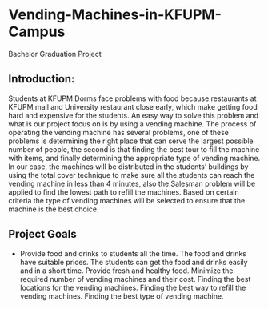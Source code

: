 # Vending-Machines-in-KFUPM-Campus
Bachelor Graduation Project

## Introduction:
Students at KFUPM Dorms face problems with food because restaurants at KFUPM mall and University restaurant close early, which make getting food hard and expensive for the students. An easy way to solve this problem and what is our project focus on is by using a vending machine. The process of operating the vending machine has several problems, one of these problems is determining the right place that can serve the largest possible number of people, the second is that finding the best tour to fill the machine with items, and finally determining the appropriate type of vending machine. In our case, the machines will be distributed in the students’ buildings by using the total cover technique to make sure all the students can reach the vending machine in less than 4 minutes,  also the Salesman problem will be applied to find the lowest path to refill the machines. Based on certain criteria the type of vending machines will be selected to ensure that the machine is the best choice.


## Project Goals
* Provide food and drinks to students all the time.
The food and drinks have suitable prices.
The students can get the food and drinks easily and in a short time.
Provide fresh and healthy food.
Minimize the required number of vending machines and their cost.
Finding the best locations for the vending machines.
Finding the best way to refill the vending machines.
Finding the best type of vending machine.


## 

